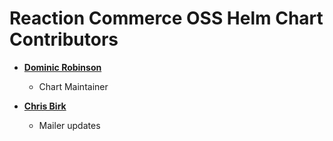 Reaction Commerce OSS Helm Chart Contributors
============================================

* **[Dominic Robinson](https://github.com/dcrdev)**

  * Chart Maintainer

* **[Chris Birk](https://github.com/cmbirk)**

  * Mailer updates